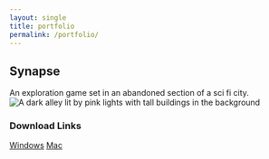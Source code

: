 ```yaml
---
layout: single
title: portfolio
permalink: /portfolio/
---
```

## Synapse
An exploration game set in an abandoned section of a sci fi city.
![A dark alley lit by pink lights with tall buildings in the background](https://i.imgur.com/aF8oXDT.png)
### Download Links
[Windows](/downloads/win_build.zip)
[Mac](/downloads/mac_build.zip)


[jekyll-organization]: https://github.com/jekyll
